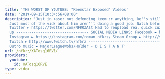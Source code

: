 ```yaml
---
title: 'THE WORST OF YOUTUBE: "Keemstar Exposed" Videos'
date: "2019-09-15T10:34:56+08:00"
description: 'Just in case: not defending keem or anything, he''s still an idiot.
  Just most of the vids about him aren''t doing a good job. Watch before saying anything.
  Twitter ► https://twitter.com/NFKRZAlt Had to reupload real quick cuz subboxes fucked
  up --------------------------------- SOCIAL MEDIA LINKS: Facebook ► https://www.facebook.com/NFKRZ1
  Instagram ► https://instagram.com/roman_nfkrz/ Steam Group ► http://steamcommunity.com/groups/nfkrzgroup
  Twitch ► http://www.twitch.tv/nfkrz --------------------------------- Music: ---------------------------------
  Outro music ► MajorLeagueWobs/Holder - D I S T A N T'
url: /nfkrz/XATosq16RVE/
providers:
  youtube:
    id: XATosq16RVE
type: video
---
```

